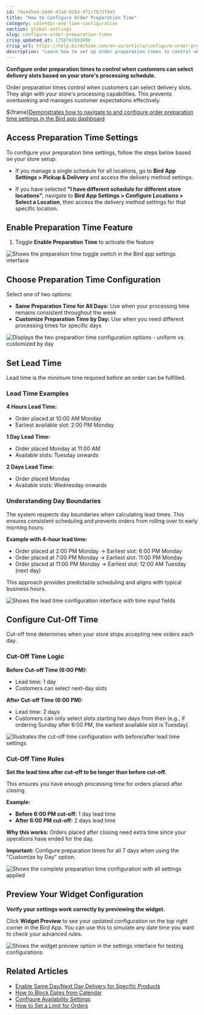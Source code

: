 ```yaml
---
id: 79a445e9-2040-47a9-9284-971c7673f945
title: "How to Configure Order Preparation Time"
category: calendar-and-time-configuration
section: global-settings
slug: configure-order-preparation-times
crisp_updated_at: 1750741903000
crisp_url: https://help.birdchime.com/en-us/article/configure-order-preparation-times-1b43s8n/
description: "Learn how to set up order preparation times to control when customers can select delivery slots based on your store's processing capabilities."
---
```


**Configure order preparation times to control when customers can select delivery slots based on your store's processing schedule.**

Order preparation times control when customers can select delivery slots. They align with your store's processing capabilities. This prevents overbooking and manages customer expectations effectively.

${frame}[Demonstrates how to navigate to and configure order preparation time settings in the Bird app dashboard](https://www.youtube.com/embed/3hXp2jyI-eY)

## Access Preparation Time Settings

To configure your preparation time settings, follow the steps below based on your store setup:

- If you manage a single schedule for all locations, go to **Bird App Settings > Pickup & Delivery** and access the delivery method settings.

- If you have selected **"I have different schedule for different store locations"**, navigate to **Bird App Settings > Configure Locations > Select a Location**, then access the delivery method settings for that specific location.

## Enable Preparation Time Feature

1. Toggle **Enable Preparation Time** to activate the feature

![Shows the preparation time toggle switch in the Bird app settings interface](https://storage.crisp.chat/users/helpdesk/website/ca826b447482b000/screenshot-2024-12-16-071225_1r94amt.png)

## Choose Preparation Time Configuration

Select one of two options:

- **Same Preparation Time for All Days:** Use when your processing time remains consistent throughout the week
- **Customize Preparation Time by Day:** Use when you need different processing times for specific days

![Displays the two preparation time configuration options - uniform vs. customized by day](https://storage.crisp.chat/users/helpdesk/website/ca826b447482b000/screenshot-2025-01-05-at-14152_1s7w0kw.png)

## Set Lead Time

Lead time is the minimum time required before an order can be fulfilled.

### Lead Time Examples

**4 Hours Lead Time:**
- Order placed at 10:00 AM Monday
- Earliest available slot: 2:00 PM Monday

**1 Day Lead Time:**
- Order placed Monday at 11:00 AM
- Available slots: Tuesday onwards

**2 Days Lead Time:**
- Order placed Monday
- Available slots: Wednesday onwards

### Understanding Day Boundaries

The system respects day boundaries when calculating lead times. This ensures consistent scheduling and prevents orders from rolling over to early morning hours.

**Example with 4-hour lead time:**
- Order placed at 2:00 PM Monday → Earliest slot: 6:00 PM Monday
- Order placed at 7:00 PM Monday → Earliest slot: 11:00 PM Monday
- Order placed at 11:00 PM Monday → Earliest slot: 12:00 AM Tuesday (next day)

This approach provides predictable scheduling and aligns with typical business hours.

![Shows the lead time configuration interface with time input fields](https://storage.crisp.chat/users/helpdesk/website/ca826b447482b000/screenshot-2025-01-05-at-15141_rnxdwd.png)

## Configure Cut-Off Time

Cut-off time determines when your store stops accepting new orders each day.

### Cut-Off Time Logic

**Before Cut-off Time (6:00 PM):**
- Lead time: 1 day
- Customers can select next-day slots

**After Cut-off Time (6:00 PM):**
- Lead time: 2 days
- Customers can only select slots starting two days from then (e.g., if ordering Sunday after 6:00 PM, the earliest available slot is Tuesday).

![Illustrates the cut-off time configuration with before/after lead time settings](https://storage.crisp.chat/users/helpdesk/website/ca826b447482b000/screenshot-2025-01-05-at-15502_5afvyy.png)

### Cut-Off Time Rules

**Set the lead time after cut-off to be longer than before cut-off.**

This ensures you have enough processing time for orders placed after closing.

**Example:**
- **Before 6:00 PM cut-off:** 1 day lead time
- **After 6:00 PM cut-off:** 2 days lead time

**Why this works:**
Orders placed after closing need extra time since your operations have ended for the day.

**Important:** Configure preparation times for all 7 days when using the "Customize by Day" option.

![Shows the complete preparation time configuration with all settings applied](https://storage.crisp.chat/users/helpdesk/website/ca826b447482b000/screenshot-2025-01-05-at-15654_199eqrj.png)

## Preview Your Widget Configuration

**Verify your settings work correctly by previewing the widget.**

Click **Widget Preview** to see your updated configuration on the top right corner in the Bird App. You can use this to simulate any date time you want to check your advanced rules.

![Shows the widget preview option in the settings interface for testing configurations](https://storage.crisp.chat/users/helpdesk/website/-/c/a/8/2/ca826b447482b000/screenshot-2025-06-04-at-11365_1foxsqn.png)

## Related Articles

- [Enable Same Day/Next Day Delivery for Specific Products](https://help.birdchime.com/en-us/article/enable-same-daynext-day-delivery-for-specific-products-hfb1hm/)
- [How to Block Dates from Calendar](https://help.birdchime.com/en-us/article/how-to-block-dates-from-calendar-tllghq/)
- [Configure Availability Settings](https://help.birdchime.com/en-us/article/configure-availability-settings-199dozz/)
- [How to Set a Limit for Orders](https://help.birdchime.com/en-us/article/how-to-set-a-limit-for-orders-1dkllfq/)
